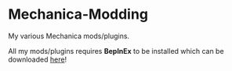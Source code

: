 # Mechanica-Modding
My various Mechanica mods/plugins.

All my mods/plugins requires **BepInEx** to be installed which can be downloaded [here](https://docs.bepinex.dev/master/index.html)!
